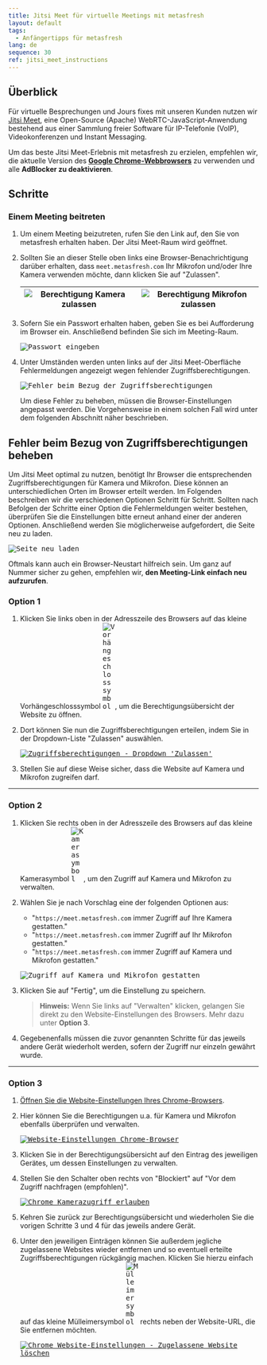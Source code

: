 ```yaml
---
title: Jitsi Meet für virtuelle Meetings mit metasfresh
layout: default
tags:
  - Anfängertipps für metasfresh
lang: de
sequence: 30
ref: jitsi_meet_instructions
---
```


## Überblick
Für virtuelle Besprechungen und Jours fixes mit unseren Kunden nutzen wir <a href="https://github.com/jitsi/jitsi-meet#jitsi-meet---secure-simple-and-scalable-video-conferences" title="Jitsi Meet - Secure, Simple and Scalable Video Conferences | github.com" target="\_blank">Jitsi Meet</a>, eine Open-Source (Apache) WebRTC-JavaScript-Anwendung bestehend aus einer Sammlung freier Software für IP-Telefonie (VoIP), Videokonferenzen und Instant Messaging.

Um das beste Jitsi Meet-Erlebnis mit metasfresh zu erzielen, empfehlen wir, die aktuelle Version des **<a href="https://www.google.com/intl/de_de/chrome/" title="Chrome herunterladen | google.com" target="\_blank">Google Chrome-Webbrowsers</a>** zu verwenden und alle **AdBlocker zu deaktivieren**.

## Schritte

### Einem Meeting beitreten
1. Um einem Meeting beizutreten, rufen Sie den Link auf, den Sie von metasfresh erhalten haben. Der Jitsi Meet-Raum wird geöffnet.
1. Sollten Sie an dieser Stelle oben links eine Browser-Benachrichtigung darüber erhalten, dass `meet.metasfresh.com` Ihr Mikrofon und/oder Ihre Kamera verwenden möchte, dann klicken Sie auf "Zulassen".

    | ![Berechtigung Kamera zulassen](assets/jitsi-meet/Berechtigung-Kamera-Cursor.png) | ![Berechtigung Mikrofon zulassen](assets/jitsi-meet/Berechtigung-Mikrofon-Cursor.png) |
    | :---: | :---: |

1. Sofern Sie ein Passwort erhalten haben, geben Sie es bei Aufforderung im Browser ein. Anschließend befinden Sie sich im Meeting-Raum.

    <kbd><img src="assets/jitsi-meet/Passwort-erforderlich.png" alt="Passwort eingeben"></kbd>

1. Unter Umständen werden unten links auf der Jitsi Meet-Oberfläche Fehlermeldungen angezeigt wegen fehlender Zugriffsberechtigungen.

    <kbd><img src="assets/jitsi-meet/Fehler-beim-Bezug-von-Zugriffsberechtigungen.png" alt="Fehler beim Bezug der Zugriffsberechtigungen"></kbd>

    Um diese Fehler zu beheben, müssen die Browser-Einstellungen angepasst werden. Die Vorgehensweise in einem solchen Fall wird unter dem folgenden Abschnitt näher beschrieben.

## Fehler beim Bezug von Zugriffsberechtigungen beheben
Um Jitsi Meet optimal zu nutzen, benötigt Ihr Browser die entsprechenden Zugriffsberechtigungen für Kamera und Mikrofon. Diese können an unterschiedlichen Orten im Browser erteilt werden. Im Folgenden beschreiben wir die verschiedenen Optionen Schritt für Schritt. Sollten nach Befolgen der Schritte einer Option die Fehlermeldungen weiter bestehen, überprüfen Sie die Einstellungen bitte erneut anhand einer der anderen Optionen. Anschließend werden Sie möglicherweise aufgefordert, die Seite neu zu laden.

<kbd><img src="assets/jitsi-meet/Seite-neu-laden.png" alt="Seite neu laden"></kbd>

Oftmals kann auch ein Browser-Neustart hilfreich sein. Um ganz auf Nummer sicher zu gehen, empfehlen wir, **den Meeting-Link einfach neu aufzurufen**.

### Option 1
1. Klicken Sie links oben in der Adresszeile des Browsers auf das kleine Vorhängeschlosssymbol <kbd><img src="assets/jitsi-meet/Vorhaengeschloss.png" alt="Vorhängeschlosssymbol" style="max-width: 25px"></kbd>, um die Berechtigungsübersicht der Website zu öffnen.
1. Dort können Sie nun die Zugriffsberechtigungen erteilen, indem Sie in der Dropdown-Liste "Zulassen" auswählen.

    <kbd><a href="assets/jitsi-meet/Zugriffsberechtigungen-Dropdown-zulassen.png" title="Ansicht vergrößern"><img src="assets/jitsi-meet/Zugriffsberechtigungen-Dropdown-zulassen.png" alt="Zugriffsberechtigungen - Dropdown 'Zulassen'" style="max-width: 450px"></a></kbd>

1. Stellen Sie auf diese Weise sicher, dass die Website auf Kamera und Mikrofon zugreifen darf.

---

### Option 2
1. Klicken Sie rechts oben in der Adresszeile des Browsers auf das kleine Kamerasymbol <kbd><img src="assets/jitsi-meet/Kamerasymbol.png" alt="Kamerasymbol" style="max-width: 25px"></kbd>, um den Zugriff auf Kamera und Mikrofon zu verwalten.
1. Wählen Sie je nach Vorschlag eine der folgenden Optionen aus:
    - "`https://meet.metasfresh.com` immer Zugriff auf Ihre Kamera gestatten."
    - "`https://meet.metasfresh.com` immer Zugriff auf Ihr Mikrofon gestatten."
    - "`https://meet.metasfresh.com` immer Zugriff auf Kamera und Mikrofon gestatten."

    <kbd><img src="assets/jitsi-meet/Zugriff-Kamera-Mikrofon-erlauben.png" alt="Zugriff auf Kamera und Mikrofon gestatten"></kbd>

1. Klicken Sie auf "Fertig", um die Einstellung zu speichern.
    >**Hinweis:** Wenn Sie links auf "Verwalten" klicken, gelangen Sie direkt zu den Website-Einstellungen des Browsers. Mehr dazu unter **Option 3**.

1. Gegebenenfalls müssen die zuvor genannten Schritte für das jeweils andere Gerät wiederholt werden, sofern der Zugriff nur einzeln gewährt wurde.

---

### Option 3
1. <a href="https://support.google.com/chrome/answer/114662?co=GENIE.Platform%3DDesktop&hl=de" title="Websiteberechtigungen ändern | support.google.com" target="\_blank">Öffnen Sie die Website-Einstellungen Ihres Chrome-Browsers</a>.
1. Hier können Sie die Berechtigungen u.a. für Kamera und Mikrofon ebenfalls überprüfen und verwalten.

    <kbd><a href="assets/jitsi-meet/Website-Einstellungen-Chrome-Browser.png" title="Ansicht vergrößern"><img src="assets/jitsi-meet/Website-Einstellungen-Chrome-Browser.png" alt="Website-Einstellungen Chrome-Browser" style="max-width:450px"></a></kbd>

1. Klicken Sie in der Berechtigungsübersicht auf den Eintrag des jeweiligen Gerätes, um dessen Einstellungen zu verwalten.
1. Stellen Sie den Schalter oben rechts von "Blockiert" auf "Vor dem Zugriff nachfragen (empfohlen)".

    <kbd><a href="assets/jitsi-meet/Chrome-Kamerazugriff-erlauben.png" title="Ansicht vergrößern"><img src="assets/jitsi-meet/Chrome-Kamerazugriff-erlauben.png" alt="Chrome Kamerazugriff erlauben" style="max-width:450px"></a></kbd>

1. Kehren Sie zurück zur Berechtigungsübersicht und wiederholen Sie die vorigen Schritte 3 und 4 für das jeweils andere Gerät.
1. Unter den jeweiligen Einträgen können Sie außerdem jegliche zugelassene Websites wieder entfernen und so eventuell erteilte Zugriffsberechtigungen rückgängig machen. Klicken Sie hierzu einfach auf das kleine Mülleimersymbol <kbd><img src="assets/jitsi-meet/Muelleimersymbol.png" alt="Mülleimersymbol" style="max-width: 25px"></kbd> rechts neben der Website-URL, die Sie entfernen möchten.

    <kbd><a href="assets/jitsi-meet/Chrome-Website-Einstellungen-zugelassene-Website-loeschen.png" title="Ansicht vergrößern"><img src="assets/jitsi-meet/Chrome-Website-Einstellungen-zugelassene-Website-loeschen.png" alt="Chrome Website-Einstellungen - Zugelassene Website löschen" style="max-width:450px"></a></kbd>
